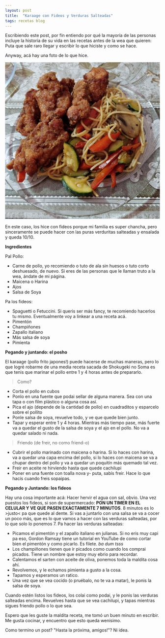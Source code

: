 ```yaml
---
layout: post
title:  "Karaage con Fideos y Verduras Salteadas"
tags: recetas blog
---
```


Escribiendo este post, por fín entiendo por qué la mayoría de las personas incluye la historia de su vida en las recetas antes de la wea que quieren:
Puta que sale raro llegar y escribir lo que hiciste y como se hace.

Anyway, acá hay una foto de lo que hice.

![alt text](https://raw.githubusercontent.com/M4v3r1cX/m4v3r1cx.github.io/master/images/karaage.png)

En este caso, los hice con fideos porque mi familia es super chancha, pero sinceramente se puede hacer con las puras verduritas salteadas y ensalada y queda 10/10.

**Ingredientes**

Pal Pollo:
* Carne de pollo, yo recomiendo o tuto de ala sin huesos o tuto corto deshuesado, de nuevo. Si eres de las personas que le llaman truto a la wea, ándate de mi página.
* Maicena o Harina
* Ajos
* Salsa de Soya

Pa los fideos:
* Spaguetti o Fetuccini. Si queris ser más fancy, te recomiendo hacerlos tu mismo. Eventualmente voy a linkear a una receta acá.
* Pimentón
* Champiñones
* Zapallo italiano
* Más salsa de soya
* Pimienta

**Pegando y juntando: el posho**

El karaage (pollo frito japones!) puede hacerse de muchas maneras, pero lo que logré robarme de una media receta sacada de Shokugeki no Soma es que tenis que marinar el pollo entre 1 y 4 horas antes de prepararlo.

> Como?

- Corta el pollo en cubos
- Ponlo en una fuente que podai sellar de alguna manera. Sea con una tapa o con film plástico o alguna cosa así.
- Pica el ajo (depende de la cantidad de pollo) en cuadraditos y esparcelo sobre el pollito
- Ponle salsa de soya, revuelve todo, y ve que quede bien junto.
- Tapar y esperar entre 1 y 4 horas. Mientras más tiempo pase, más fuerte va a quedar el gusto de la salsa de soya y el ajo en el pollo. No va a quedar salado ni nada.

> Friendo (de freir, no como friend-o)

- Cubrir el pollo marinado con maicena o harina. Si lo haces con harina, va a quedar una capa encima del pollo, si lo haces con maicena se va a chupar dentro del pollo y va a quedar un poquitín más quemado tal vez.
- Freir en aceite re hirviendo hasta que quede cachilupi
- Poner en una fuente con toalla nova y- puta, sabís freir. Hace lo que hacís cuando freis sopaipas.

**Pegando y Juntando: los fideos**

Hay una cosa importante acá: Hacer hervir el agua con sal, obvio. Una vez puestos los fideos, si son de supermercado: **PON UN TIMER EN EL CELULAR Y VE QUE PASEN EXACTAMENTE 7 MINUTOS**. 8 minutos es lo >justo< pa que quede al dente. Si vas a juntarlo con una salsa se va a cocer un poco más, que es lo que vamos a hacer con las verduras salteadas, por lo que solo lo ponemos 7. 
Pa hacer las verduras salteadas: 
- Picamos el pimentón y el zapallo italiano en julianas. Si no eris muy capi pa eso, Gordon Ramsay tiene un tutorial en YouTube de como cortar bien el pimentón y como picarlo. Es filete. *ba dum tsss*
- Los champiñones tienen que ir picados como cuando los comprai picados. Tiene un nombre que estoy muy ebrio para recordar.
- Calentamos el sarten con aceite de oliva, ponemos toda la maldita cosa ahí.
- Revolvemos, y le echamos pimienta a gusto a la cosa.
- Tapamos y esperamos un ratico.
- Una vez que se vea cocido (o pruébalo, no te va a matar), le ponis la salsa de soya.

Cuando estén listos los fideos, los colai como podai, y le ponis las verduras salteadas encima. Revuelves hasta que se vea cachilupi, y tapas mientras sigues friendo pollo o lo que sea.

Espero que les guste la maldita receta, me tomó un buen minuto en escribir. Me gusta cocinar, y encuentro que esto queda wenísimo.

Como termino un post? "Hasta la próxima, amigos!"?
Ni idea. 
